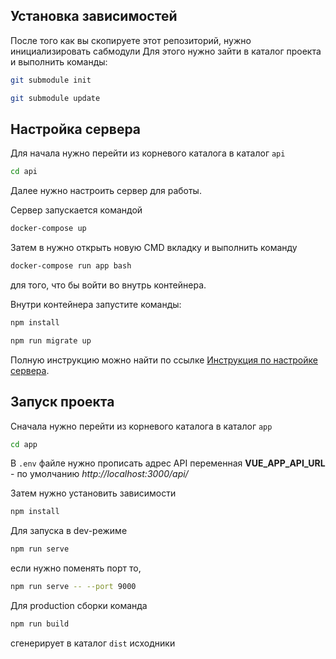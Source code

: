 ## Установка зависимостей
После того как вы скопируете этот репозиторий, нужно инициализировать сабмодули 
Для этого нужно зайти в каталог проекта и выполнить команды:

```sh
git submodule init
```
```sh
git submodule update
```

## Настройка сервера

Для начала нужно перейти из корневого каталога в каталог `api`
```sh
cd api
```
Далее нужно настроить сервер для работы.

Сервер запускается командой
```sh
docker-compose up
```
Затем в нужно открыть новую CMD вкладку и выполнить команду
```sh
docker-compose run app bash
```
для того, что бы войти во внутрь контейнера.

Внутри контейнера запустите команды:
```sh
npm install
```
```sh
npm run migrate up
```
Полную инструкцию можно найти по ссылке
[Инструкция по настройке сервера](https://github.com/FullGauss/test-express-postgres-starter).

## Запуск проекта

Сначала нужно перейти из корневого каталога в каталог `app`
```sh
cd app
```
В `.env` файле нужно прописать адрес API
переменная **VUE_APP_API_URL** - по умолчанию *http://localhost:3000/api/*

Затем нужно установить зависимости
```sh
npm install
```

Для запуска в dev-режиме
```sh
npm run serve
```
если нужно поменять порт то,
```sh
npm run serve -- --port 9000
```

Для production сборки команда
```sh
npm run build
```
сгенерирует в каталог `dist` исходники